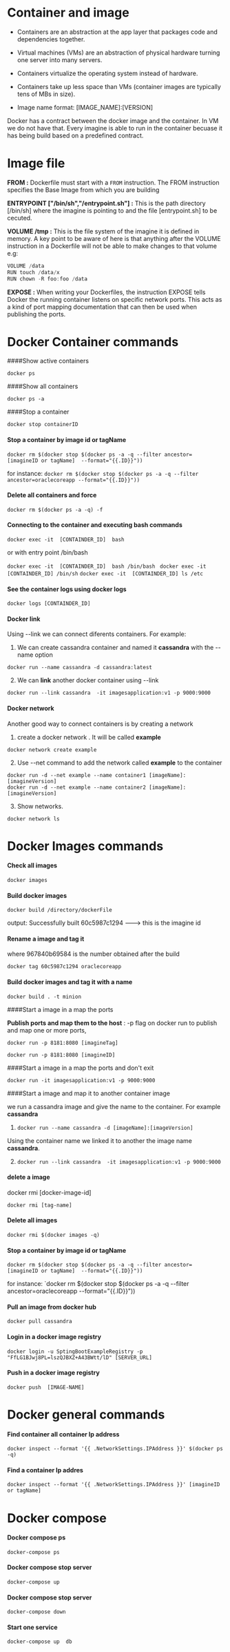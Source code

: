 Container and image
====================

* Containers are an abstraction at the app layer that packages code and dependencies together.

* Virtual machines (VMs) are an abstraction of physical hardware turning one server into many servers.

* Containers virtualize the operating system instead of hardware.

* Containers take up less space than VMs (container images are typically tens of MBs in size).

* Image name format: [IMAGE_NAME]:[VERSION]

Docker has a contract between the docker image and the container.
In VM we do not  have that. Every imagine is able to run in the container becuase it has being build based on a predefined contract.

 Image file
========

**FROM :** Dockerfile must start with a `FROM` instruction. The FROM instruction specifies the Base Image from which you are building

**ENTRYPOINT ["/bin/sh","/entrypoint.sh"] :**  This is the path directory [/bin/sh] where the imagine is pointing to and the file [entrypoint.sh] to be cecuted.

**VOLUME /tmp :** This is the file system of the imagine it is defined in memory.
A key point to be aware of here is that anything after the VOLUME instruction in a Dockerfile will not be able to make changes to that volume e.g:

```c
VOLUME /data
RUN touch /data/x
RUN chown -R foo:foo /data
```
**EXPOSE :** When writing your Dockerfiles, the instruction EXPOSE tells Docker the running container listens on specific network ports. This acts as a kind of port mapping documentation that can then be used when publishing the ports.



Docker Container commands 
=========================

####Show active containers

`docker ps`

####Show all containers

`docker ps -a`


####Stop a container

`docker stop containerID`

#### Stop a container by image id or tagName

`docker rm $(docker stop $(docker ps -a -q --filter ancestor= [imagineID or tagName]  --format="{{.ID}}"))`

for instance:
`docker rm $(docker stop $(docker ps -a -q --filter ancestor=oraclecoreapp --format="{{.ID}}"))
`

#### Delete all containers and force

`docker rm $(docker ps -a -q) -f `

#### Connecting to the container and executing  bash commands

`docker exec -it  [CONTAINDER_ID]  bash  `

or  with entry point /bin/bash 

`docker exec -it  [CONTAINDER_ID]  bash /bin/bash `
`docker exec -it  [CONTAINDER_ID] /bin/sh`
`docker exec -it  [CONTAINDER_ID] ls /etc`

#### See the container logs using docker logs

`docker logs [CONTAINDER_ID]`


#### Docker link

Using --link  we can connect diferents  containers. For example:

1) We can create cassandra container and named it **cassandra** with the --name option
```
docker run --name cassandra -d cassandra:latest
```
2) We can **link** another docker container using --link 

```
docker run --link cassandra  -it imagesapplication:v1 -p 9000:9000
```
#### Docker network

Another good way to connect containers is by creating a network 

1) create a docker network . It will be called **example**

```
docker network create example
```

2) Use --net command to add the network called **example**  to the container
```
docker run -d --net example --name container1 [imageName]:[imagineVersion]
docker run -d --net example --name container2 [imageName]:[imagineVersion]
```
 
 3) Show networks.
 ```
 docker network ls 
 ```

Docker Images commands 
========================

#### Check all images

`docker images`


#### Build docker images

`docker build /directory/dockerFile`

output: Successfully built 60c5987c1294 ---> this is the imagine id

#### Rename a image and tag it

where 967840b69584 is the number obtained after the build

`docker tag 60c5987c1294 oraclecoreapp`

#### Build docker images and tag it with a name

`docker build . -t minion`

####Start a image in a map the ports

**Publish ports and map them to the host** :  -p flag on docker run to publish and map one or more ports,

`docker run -p 8181:8080 [imagineTag]`

`docker run -p 8181:8080 [imagineID]`

####Start a image in a map the ports and don't exit 

`docker run -it imagesapplication:v1 -p 9000:9000`

####Start a image and map it to another container image 

we run a cassandra image and give the name to the container. For example **cassandra**

1)  `docker run --name cassandra -d [imageName]:[imageVersion]`

Using the container name we linked it to another the image name **cassandra**. 

2) `docker run --link cassandra  -it imagesapplication:v1 -p 9000:9000`

#### delete a image

docker rmi [docker-image-id]

`docker rmi [tag-name]`

#### Delete all images

`docker rmi $(docker images -q)`

#### Stop a container by image id or tagName

`docker rm $(docker stop $(docker ps -a -q --filter ancestor= [imagineID or tagName]  --format="{{.ID}}"))`

for instance:
`docker rm $(docker stop $(docker ps -a -q --filter ancestor=oraclecoreapp --format="{{.ID}}"))

#### Pull an image from docker hub

`docker pull cassandra`

#### Login in a docker image registry

`docker login -u SptingBootExampleRegistry -p "FfLG1BJwj8PL=lszQJBXZ+A43BWtt/lD" [SERVER_URL]`

#### Push in a docker image registry

`docker push  [IMAGE-NAME]`


Docker general commands 
========================

#### Find container all container Ip address

`docker inspect --format '{{ .NetworkSettings.IPAddress }}' $(docker ps -q)`

#### Find a container Ip addres

`docker inspect --format '{{ .NetworkSettings.IPAddress }}' [imagineID or tagName]`

Docker compose
=============

#### Docker compose ps

`docker-compose ps`

#### Docker compose stop server

`docker-compose up`

#### Docker compose stop server

`docker-compose down`

#### Start one service

`docker-compose up  db`
